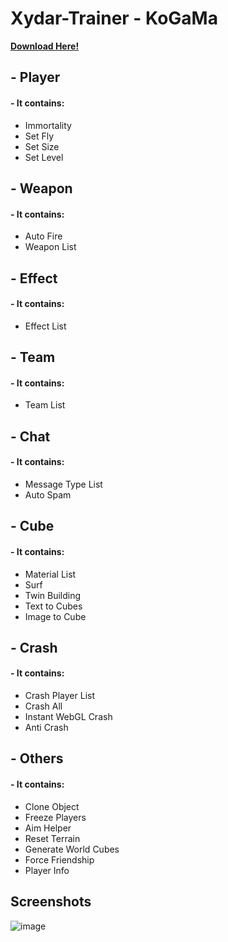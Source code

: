 # Xydar-Trainer - KoGaMa
[**Download Here!**](https://github.com/RealXydar/Xydar-Trainer/raw/main/Xydar%20Trainer.user.js)
## - Player
#### - It contains:
- Immortality
- Set Fly
- Set Size
- Set Level

## - Weapon
#### - It contains:
- Auto Fire
- Weapon List

## - Effect
#### - It contains:
- Effect List

## - Team
#### - It contains:
- Team List

## - Chat
#### - It contains:
- Message Type List
- Auto Spam

## - Cube
#### - It contains:
- Material List
- Surf
- Twin Building
- Text to Cubes
- Image to Cube

## - Crash
#### - It contains:
- Crash Player List
- Crash All
- Instant WebGL Crash
- Anti Crash

## - Others
#### - It contains:
- Clone Object
- Freeze Players
- Aim Helper
- Reset Terrain 
- Generate World Cubes
- Force Friendship
- Player Info

## Screenshots
![image](https://user-images.githubusercontent.com/103818274/163668486-a56541b5-dc28-426c-9142-ae344c9facbf.png)
